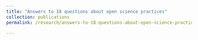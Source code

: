 ```yaml
---
title: "Answers to 18 questions about open science practices"
collection: publications
permalink: /research/answers-to-18-questions-about-open-science-practices

---
```



